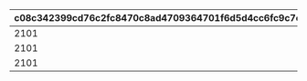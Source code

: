 |c08c342399cd76c2fc8470c8ad4709364701f6d5d4cc6fc9c7c58177cf9fd6b6|175216f6d562c1728745bc3becfb377b3dafa2921b0731681e91239797ae9e85|896ce210161e0bfe78cab17ef14ef3bedf3890880e1cc1a9aad06d98ecacbc78|07b620b63ca8b22b1677d0a2a3d2aecf1b5a8b5157f62a576137fae8245cee77|1464f71d793d0721e8f26a23658e488c424eb2e9f9b953bd78e9d9dbdd68c4aa|5ceb5717855fd59d86d57de1528af4a74d3e3c1151ef00a471c511b7eb17c44b|6fd6cdf72dd3408180e6e411c5f9bdef9b777b4d1a5ac4be19aa979062bc23db|4152231925c28495bfda3aaa00e44bf05b4fd16956596adab72e32896ce82387|5abb5e883605f07a967afdc5c57969cf689e0ac724309ec04e1082076587b5a9|
| --- | --- | --- | --- | --- | --- | --- | --- | --- |
|2101|1|1001|3|1|1001|2201|15|2001|
|2101|2|1001|3|1|1101|2201|15|2001|
|2101|3|1001|6|1|1101|2201|15|2001|